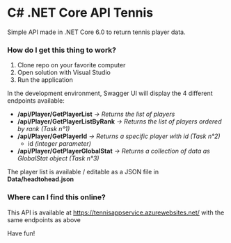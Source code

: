 # C# .NET Core API Tennis

Simple API made in .NET Core 6.0 to return tennis player data.

### How do I get this thing to work?

 1. Clone repo on your favorite computer
 2. Open solution with Visual Studio
 3. Run the application

In the development environment, Swagger UI will display the 4 different endpoints available:
* **/api/Player/GetPlayerList** *-> Returns the list of players*
* **/api/Player/GetPlayerListByRank** *-> Returns the list of players ordered by rank (Task n°1)*
* **/api/Player/GetPlayerId** *-> Returns a specific player with id (Task n°2)*
	* id *(integer parameter)*
* **/api/Player/GetPlayerGlobalStat** *-> Returns a collection of data as GlobalStat object (Task n°3)*

The player list is available / editable as a JSON file in **Data/headtohead.json**

### Where can I find this online?

This API is available at https://tennisappservice.azurewebsites.net/ with the same endpoints as above

Have fun!

